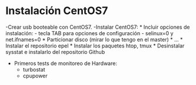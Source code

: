 
# Instalación CentOS7

-Crear usb booteable con CentOS7.
-Instalar CentOS7:
    * Incluir opciones de instalación:
          - tecla TAB para opciones de configuración
          - selinux=0 y net.ifnames=0 
    * Particionar disco (mirar lo que tengo en el master)
    * ...
    * Instalar el repositorio epel
    * Instalar los paquetes htop, tmux
    * Desinstalar sysstat e instalarlo del repositorio Github
    
- Primeros tests de monitoreo de Hardware:
    * turbostat
    * cpupower
